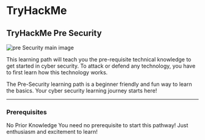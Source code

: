 # TryHackMe
## TryHackMe Pre Security

![pre Security main image](https://github.com/user-attachments/assets/d91a560d-da6d-464a-85b8-10ab63858358)


This learning path will teach you the pre-requisite technical knowledge to get started in cyber security. To attack or defend any technology, you have to first learn how this technology works.

The Pre-Security learning path is a beginner friendly and fun way to learn the basics. Your cyber security learning journey starts here!

---

### Prerequisites

No Prior Knowledge
You need no prerequisite to start this pathway! Just enthusiasm and excitement to learn!



